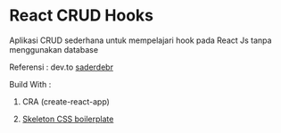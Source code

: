 # React CRUD Hooks

Aplikasi CRUD sederhana untuk mempelajari hook pada React Js tanpa menggunakan database

Referensi : dev.to [saderdebr](https://dev.to/sanderdebr/creating-a-crud-app-in-react-with-hooks-3jml)

Build With :

1. CRA (create-react-app)

2. [Skeleton CSS boilerplate](http://getskeleton.com/)